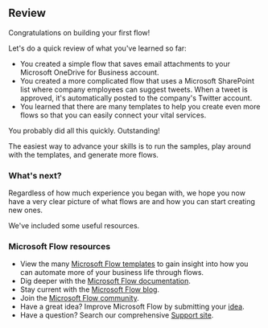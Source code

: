 ## Review
Congratulations on building your first flow! 

Let's do a quick review of what you've learned so far:

- You created a simple flow that saves email attachments to your Microsoft OneDrive for Business account.
- You created a more complicated flow that uses a Microsoft SharePoint list where company employees can suggest tweets. When a tweet is approved, it's automatically posted to the company's Twitter account.
- You learned that there are many templates to help you create even more flows so that you can easily connect your vital services.

You probably did all this quickly. Outstanding!

The easiest way to advance your skills is to run the samples, play around with the templates, and generate more flows.

### What's next?
Regardless of how much experience you began with, we hope you now have a very clear picture of what flows are and how you can start creating new ones.

We've included some useful resources.

### Microsoft Flow resources
- View the many [Microsoft Flow templates](https://preview.flow.microsoft.com/templates/) to gain insight into how you can automate more of your business life through flows.
- Dig deeper with the [Microsoft Flow documentation](https://docs.microsoft.com/flow/).
- Stay current with the [Microsoft Flow blog](https://preview.flow.microsoft.com/blog/).
- Join the [Microsoft Flow community](https://powerusers.microsoft.com/t5/Microsoft-Flow-Community/ct-p/FlowCommunity).
- Have a great idea? Improve Microsoft Flow by submitting your [idea](https://powerusers.microsoft.com/t5/Flow-Ideas/idb-p/FlowIdeas).
- Have a question? Search our comprehensive [Support site](https://flow.microsoft.com/support/).
